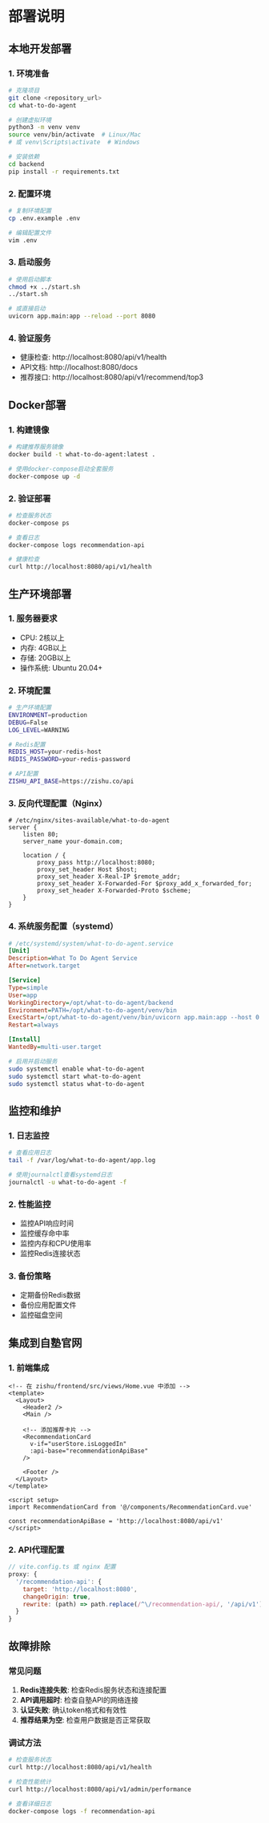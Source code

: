 # 部署说明

## 本地开发部署

### 1. 环境准备
```bash
# 克隆项目
git clone <repository_url>
cd what-to-do-agent

# 创建虚拟环境
python3 -m venv venv
source venv/bin/activate  # Linux/Mac
# 或 venv\Scripts\activate  # Windows

# 安装依赖
cd backend
pip install -r requirements.txt
```

### 2. 配置环境
```bash
# 复制环境配置
cp .env.example .env

# 编辑配置文件
vim .env
```

### 3. 启动服务
```bash
# 使用启动脚本
chmod +x ../start.sh
../start.sh

# 或直接启动
uvicorn app.main:app --reload --port 8080
```

### 4. 验证服务
- 健康检查: http://localhost:8080/api/v1/health
- API文档: http://localhost:8080/docs
- 推荐接口: http://localhost:8080/api/v1/recommend/top3

## Docker部署

### 1. 构建镜像
```bash
# 构建推荐服务镜像
docker build -t what-to-do-agent:latest .

# 使用docker-compose启动全套服务
docker-compose up -d
```

### 2. 验证部署
```bash
# 检查服务状态
docker-compose ps

# 查看日志
docker-compose logs recommendation-api

# 健康检查
curl http://localhost:8080/api/v1/health
```

## 生产环境部署

### 1. 服务器要求
- CPU: 2核以上
- 内存: 4GB以上
- 存储: 20GB以上
- 操作系统: Ubuntu 20.04+

### 2. 环境配置
```bash
# 生产环境配置
ENVIRONMENT=production
DEBUG=False
LOG_LEVEL=WARNING

# Redis配置
REDIS_HOST=your-redis-host
REDIS_PASSWORD=your-redis-password

# API配置
ZISHU_API_BASE=https://zishu.co/api
```

### 3. 反向代理配置（Nginx）
```nginx
# /etc/nginx/sites-available/what-to-do-agent
server {
    listen 80;
    server_name your-domain.com;

    location / {
        proxy_pass http://localhost:8080;
        proxy_set_header Host $host;
        proxy_set_header X-Real-IP $remote_addr;
        proxy_set_header X-Forwarded-For $proxy_add_x_forwarded_for;
        proxy_set_header X-Forwarded-Proto $scheme;
    }
}
```

### 4. 系统服务配置（systemd）
```ini
# /etc/systemd/system/what-to-do-agent.service
[Unit]
Description=What To Do Agent Service
After=network.target

[Service]
Type=simple
User=app
WorkingDirectory=/opt/what-to-do-agent/backend
Environment=PATH=/opt/what-to-do-agent/venv/bin
ExecStart=/opt/what-to-do-agent/venv/bin/uvicorn app.main:app --host 0.0.0.0 --port 8080
Restart=always

[Install]
WantedBy=multi-user.target
```

```bash
# 启用并启动服务
sudo systemctl enable what-to-do-agent
sudo systemctl start what-to-do-agent
sudo systemctl status what-to-do-agent
```

## 监控和维护

### 1. 日志监控
```bash
# 查看应用日志
tail -f /var/log/what-to-do-agent/app.log

# 使用journalctl查看systemd日志
journalctl -u what-to-do-agent -f
```

### 2. 性能监控
- 监控API响应时间
- 监控缓存命中率
- 监控内存和CPU使用率
- 监控Redis连接状态

### 3. 备份策略
- 定期备份Redis数据
- 备份应用配置文件
- 监控磁盘空间

## 集成到自塾官网

### 1. 前端集成
```vue
<!-- 在 zishu/frontend/src/views/Home.vue 中添加 -->
<template>
  <Layout>
    <Header2 />
    <Main />
    
    <!-- 添加推荐卡片 -->
    <RecommendationCard 
      v-if="userStore.isLoggedIn" 
      :api-base="recommendationApiBase"
    />
    
    <Footer />
  </Layout>
</template>

<script setup>
import RecommendationCard from '@/components/RecommendationCard.vue'

const recommendationApiBase = 'http://localhost:8080/api/v1'
</script>
```

### 2. API代理配置
```javascript
// vite.config.ts 或 nginx 配置
proxy: {
  '/recommendation-api': {
    target: 'http://localhost:8080',
    changeOrigin: true,
    rewrite: (path) => path.replace(/^\/recommendation-api/, '/api/v1')
  }
}
```

## 故障排除

### 常见问题
1. **Redis连接失败**: 检查Redis服务状态和连接配置
2. **API调用超时**: 检查自塾API的网络连接
3. **认证失败**: 确认token格式和有效性
4. **推荐结果为空**: 检查用户数据是否正常获取

### 调试方法
```bash
# 检查服务状态
curl http://localhost:8080/api/v1/health

# 检查性能统计
curl http://localhost:8080/api/v1/admin/performance

# 查看详细日志
docker-compose logs -f recommendation-api
```